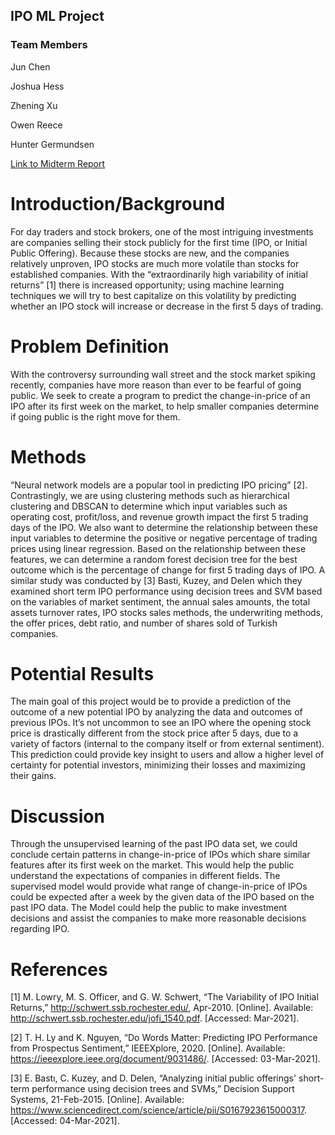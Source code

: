 ## IPO ML Project 

### Team Members

Jun Chen

Joshua Hess

Zhening Xu

Owen Reece

Hunter Germundsen

[Link to Midterm Report](https://ipo-project-ml-2021.github.io/MidtermReport/)

# Introduction/Background

For day traders and stock brokers, one of the most intriguing investments are companies selling their stock publicly for the first time (IPO, or Initial Public Offering). Because these stocks are new, and the companies relatively unproven, IPO stocks are much more volatile than stocks for established companies.  With the “extraordinarily high variability of initial returns” [1] there is increased opportunity; using machine learning techniques we will try to best capitalize on this volatility by predicting whether an IPO stock will increase or decrease in the first 5 days of trading.

# Problem Definition

 
With the controversy surrounding wall street and the stock market spiking recently, companies have more reason than ever to be fearful of going public. We seek to create a program to predict the change-in-price of an IPO after its first week on the market, to help smaller companies determine if going public is the right move for them. 


# Methods

“Neural network models are a popular tool in predicting IPO pricing” [2]. Contrastingly,  we are using clustering methods such as hierarchical clustering and DBSCAN to determine which input variables such as operating cost, profit/loss, and revenue growth impact the first 5 trading days of the IPO. 
We also want to determine the relationship between these input variables to determine the positive or negative percentage of trading prices using linear regression. Based on the relationship between these features, we can determine a random forest decision tree for the best outcome which is the percentage of change for first 5 trading days of IPO. A similar study was conducted by [3] Basti, Kuzey, and Delen which they examined short term IPO performance using decision trees and SVM based on the variables of market sentiment, the annual sales amounts, the total assets turnover rates, IPO stocks sales methods, the underwriting methods, the offer prices, debt ratio, and number of shares sold of Turkish companies.


# Potential Results

The main goal of this project would be to provide a prediction of the outcome of a new potential IPO by analyzing the data and outcomes of previous IPOs. It’s not uncommon to see an IPO where the opening stock price is drastically different from the stock price after 5 days, due to a variety of factors (internal to the company itself or from external sentiment). This prediction could provide key insight to users and allow a higher level of certainty for potential investors, minimizing their losses and maximizing their gains.

# Discussion

Through the unsupervised learning of the past IPO data set, we could conclude certain patterns in change-in-price of IPOs which share similar features after its first week on the market. This would help the public understand the expectations of companies in different fields. The supervised model would provide what range of change-in-price of IPOs could be expected after a week by the given data of the IPO based on the past IPO data. The Model could help the public to make investment decisions and assist the companies to make more reasonable decisions regarding IPO.




# References

[1] M. Lowry, M. S. Officer, and G. W. Schwert, “The Variability of IPO Initial Returns,” http://schwert.ssb.rochester.edu/, Apr-2010. [Online]. Available: http://schwert.ssb.rochester.edu/jofi_1540.pdf. [Accessed: Mar-2021].

[2] T. H. Ly and K. Nguyen, “Do Words Matter: Predicting IPO Performance from Prospectus Sentiment,” IEEEXplore, 2020. [Online]. Available: https://ieeexplore.ieee.org/document/9031486/. [Accessed: 03-Mar-2021].

[3] E. Bastı, C. Kuzey, and D. Delen, “Analyzing initial public offerings' short-term performance using decision trees and SVMs,” Decision Support Systems, 21-Feb-2015. [Online]. Available: https://www.sciencedirect.com/science/article/pii/S0167923615000317. [Accessed: 04-Mar-2021]. 


